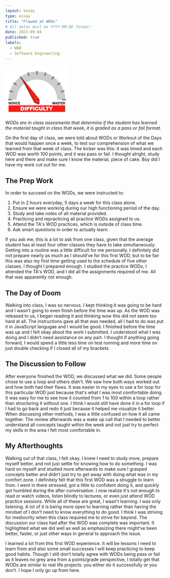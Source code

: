 ```yaml
---
layout: essay
type: essay
title: "Flawed at WODs"
# All dates must be YYYY-MM-DD format!
date: 2023-09-04
published: true
labels:
  - WOD
  - Software Engineering
---
```


<img width="200px" class="rounded float-start pe-4" src="../img/difficulty/degree_difficulty.jpg">

*WODs are in class assesments that determine if the student has learned the material taught in class that week, it is graded as a pass or fail format.*

On the first day of class, we were told about WODs or Workout of the Days that would happen once a week, to test our comprehension of what we learned from that week of class. The kicker was this: it was timed and each WOD was worth 100 points, and it was pass or fail. I thought alright, study here and there and make sure I know the material, piece of cake. Boy did I have my work cut out for me. 

## The Prep Work

In order to succeed on the WODs, we were instructed to:
1. Put in 2 hours everyday, 5 days a week for this class alone.
2. Ensure we were working during our high functioning period of the day.
3. Study and take notes of all material provided.
4. Practicing and repracticing all practice WODs assigned to us.
5. Attend the TAʻs WOD practices, which is outside of class time.
6. Ask smart questions in order to actually learn.

If you ask me, this is a lot to ask from one class, given that the average student has at least four other classes they have to take simultaneously. Getting into a routine was a little difficult for me personally. I definitely did not prepare nearly as much as I shouldʻve for this first WOD, but to be fair this was also my first time getting used to the schedule of five other classes. I thought I prepared enough. I studied the practice WODs, I attended the TAʻs WOD, and I did all the assignments required of me. All that was apparently not enough.

## The Day of Doom

Walking into class, I was so nervous. I kept thinking it was going to be hard and I wasnʻt going to even finish before the time was up. As the WOD was released to us, I began reading it and thinking wow this did not seem too hard at all. The instructions gave all that was needed, all I had to do was put it in JavaScript langugae and I would be good. I finished before the time was up and I felt okay about the work I submitted. I understood what I was doing and I didnʻt need assistance on any part. I thought if anything going forward, I would spend a little less time on test running and more time on just double checking if I closed all of my brackets.

## The Discussion to Follow

After everyone finished the WOD, we discussed what we did. Some people chose to use a loop and others didnʻt. We saw how both ways worked out and how both had their flaws. It was easier in my eyes to use a for loop for this particular WOD just because thatʻs what I was most comfortable doing. It was easy for me to see how it counted from 1 to 100 within a loop rather than structuring it without one. I think I would still have done it in a for loop if I had to go back and redo it just because it helped me visualize it better. When discussing other methods, I was a little confused on how it all came together. The review afterwards was a wake up call that I needed to better understand all concepts taught within the week and not just try to perfect my skills in the area I felt most comfortable in. 

## My Afterthoughts

Walking out of that class, I felt okay. I knew I need to study more, prepare myself better, and not just settle for knowing how to do something. I was hard on myself and studied more afterwards to make sure I grasped concepts better and didnʻt just try to get away with doing what was in my comfort zone. I definitely felt that this first WOD was a struggle to learn from. I went in there stressed, got a little to confident doing it, and quickly got humbled during the after conversation. I now realize itʻs not enough to read or watch videos, listen blindly to lectures, or even just attend WOD practice sessions. While all of these are great, I wasnʻt learning. I was only listening. A lot of it is being more open to learning rather than having the mindset of I donʻt need to know everything to do good. I think I was striving for mediocrity when this class required me to strive for beyond. The discussion our class had after the WOD was complete was important. It highlighted what we did well as well as emphasizing there mightʻve been better, faster, or just other ways in general to approach the issue.

I learned a lot from this first WOD experience. It will be lessons I need to learn from and also some small successes I will keep practicing to keep good habits. Though I still donʻt totally agree with WODs being pass or fail as it leaves no grey area from a points/grade perspective, I totally get that WODs are similar to real life projects: you either do it successfully or you donʻt. I hope I only go up from here.
